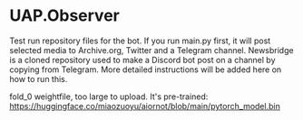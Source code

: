 # UAP.Observer
Test run repository files for the bot. If you run main.py first, it will post selected media to Archive.org, Twitter and a Telegram channel. Newsbridge is a cloned repository used to make a Discord bot post on a channel by copying from Telegram. More detailed instructions will be added here on how to run this. 

fold_0 weightfile, too large to upload. It's pre-trained: https://huggingface.co/miaozuoyu/aiornot/blob/main/pytorch_model.bin
